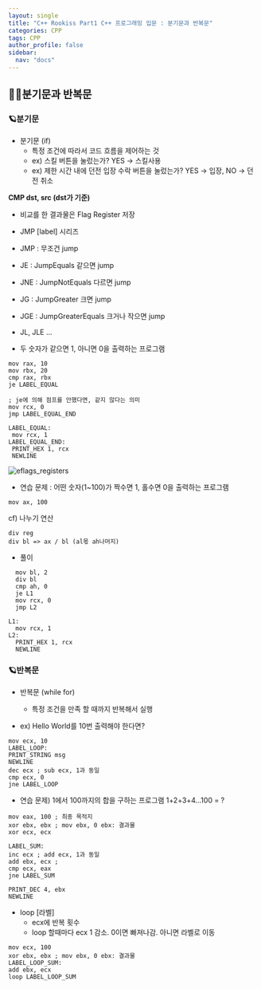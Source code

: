 ```yaml
---
layout: single
title: "C++ Rookiss Part1 C++ 프로그래밍 입문 : 분기문과 반복문"
categories: CPP
tags: CPP
author_profile: false
sidebar:
  nav: "docs"
---
```


## 🙇‍♀️분기문과 반복문


### 🪐분기문

* 분기문 (if)
  * 특정 조건에 따라서 코드 흐름을 제어하는 것
  * ex) 스킬 버튼을 눌렀는가? YES -> 스킬사용
  * ex) 제한 시간 내에 던전 입장 수락 버튼을 눌렀는가? YES ->  입장, NO -> 던전 취소


**CMP dst, src (dst가 기준)**
* 비교를 한 결과물은 Flag Register 저장


* JMP [label] 시리즈
* JMP : 무조건 jump
* JE : JumpEquals 같으면 jump
* JNE : JumpNotEquals 다르면 jump
* JG : JumpGreater 크면 jump
* JGE : JumpGreaterEquals 크거나 작으면 jump
* JL, JLE ...


* 두 숫자가 같으면 1, 아니면 0을 출력하는 프로그램

```
mov rax, 10
mov rbx, 20
cmp rax, rbx
je LABEL_EQUAL

; je에 의해 점프를 안했다면, 같지 않다는 의미
mov rcx, 0
jmp LABEL_EQUAL_END

LABEL_EQUAL:
 mov rcx, 1
LABEL_EQUAL_END:
 PRINT_HEX 1, rcx
 NEWLINE
```


![eflags_registers](https://user-images.githubusercontent.com/86364202/157792393-b96c0e29-b7d1-475e-88c3-44122b6fece4.jpg)


* 연습 문제 : 어떤 숫자(1~100)가 짝수면 1, 홀수면 0을 출력하는 프로그램

`mov ax, 100`


cf) 나누기 연산
```
div reg
div bl => ax / bl (al몫 ah나머지)
```


* 풀이

```
  mov bl, 2
  div bl
  cmp ah, 0
  je L1
  mov rcx, 0
  jmp L2

L1:
  mov rcx, 1
L2:
  PRINT_HEX 1, rcx
  NEWLINE
```


### 🪐반복문



* 반복문 (while for)
  * 특정 조건을 만족 할 때까지 반복해서 실행


* ex) Hello World를 10번 출력해야 한다면?
```
mov ecx, 10
LABEL_LOOP:
PRINT_STRING msg
NEWLINE
dec ecx ; sub ecx, 1과 동일
cmp ecx, 0
jne LABEL_LOOP
```


* 연습 문제) 1에서 100까지의 합을 구하는 프로그램 1+2+3+4...100 = ?

```
mov eax, 100 ; 최종 목적지
xor ebx, ebx ; mov ebx, 0 ebx: 결과물
xor ecx, ecx

LABEL_SUM:
inc ecx ; add ecx, 1과 동일
add ebx, ecx ; 
cmp ecx, eax
jne LABEL_SUM

PRINT_DEC 4, ebx
NEWLINE
```

* loop [라벨]
  * ecx에 반복 횟수
  * loop 할때마다 ecx 1 감소. 0이면 빠져나감. 아니면 라벨로 이동

```
mov ecx, 100
xor ebx, ebx ; mov ebx, 0 ebx: 결과물
LABEL_LOOP_SUM:
add ebx, ecx
loop LABEL_LOOP_SUM
```
